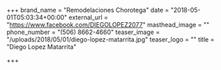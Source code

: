 +++
brand_name = "Remodelaciones Chorotega"
date = "2018-05-01T05:03:34+00:00"
external_url = "https://www.facebook.com/DIEGOLOPEZ2077"
masthead_image = ""
phone_number = "(506) 8662-4660"
teaser_image = "/uploads/2018/05/01/diego-lopez-matarrita.jpg"
teaser_logo = ""
title = "Diego Lopez Matarrita"

+++
